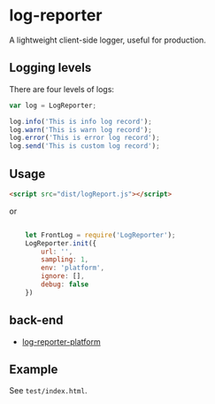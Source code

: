 # log-reporter

A lightweight client-side logger, useful for production.

## Logging levels

There are four levels of logs:

```javascript
var log = LogReporter;

log.info('This is info log record');
log.warn('This is warn log record');
log.error('This is error log record');
log.send('This is custom log record');
```

## Usage

```html
<script src="dist/logReport.js"></script>
```
or
```javascript

    let FrontLog = require('LogReporter');
    LogReporter.init({
        url: '',
        sampling: 1,
        env: 'platform',
        ignore: [],
        debug: false
    })

```
## back-end

- [log-reporter-platform](https://github.com/mostshow/log-reporter-platform)

## Example

See `test/index.html`.




